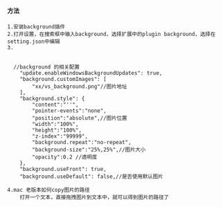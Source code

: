 

#### 方法


    1.安装background插件
    2.打开设置，在搜索框中输入background，选择扩展中的plugin background，选择在setting.json中编辑
    3.

```

  //background 的相关配置
    "update.enableWindowsBackgroundUpdates": true,
    "background.customImages": [
        "xx/vs_background.png"//图片地址
    ],
    "background.style": {
        "content":"''",
        "pointer-events":"none",
        "position":"absolute",//图片位置
        "width":"100%",
        "height":"100%",
        "z-index":"99999",
        "background.repeat":"no-repeat",
        "background-size":"25%,25%",//图片大小
        "opacity":0.2 //透明度
    },
    "background.useFront": true,
    "background.useDefault": false,//是否使用默认图片

```


    4.mac 老版本如何copy图片的路径
        打开一个文本，直接拖拽图片到文本中，就可以得到图片的路径了